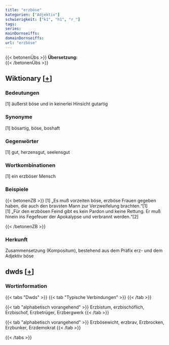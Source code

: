```yaml
---
title: "erzböse"
kategorien: ["Adjektiv"]
schwierigkeit: ["k1", "h1", "r_"]
tags:
series:
mainDornseiffs:
domainDornseiffs:
url: "erzböse"
---
```


{{< betonenÜbs >}}
**Übersetzung:**  
{{< /betonenÜbs >}}

## Wiktionary [[+](https://de.wiktionary.org/wiki/erzböse)]

### Bedeutungen
[1] äußerst böse und in keinerlei Hinsicht gutartig  

### Synonyme
[1] bösartig, böse, boshaft  

### Gegenwörter
[1] gut, herzensgut, seelensgut  

### Wortkombinationen
[1] ein erzböser Mensch  

### Beispiele
{{< betonenZB >}}
[1] „Es muß vorzeiten böse, erzböse Frauen gegeben haben, die auch den bravsten Mann zur Verzweifelung brachten.“[1]  
[1] „Für den erzbösen Feind gibt es kein Pardon und keine Rettung. Er muß hinein ins Fegefeuer der Apokalypse und verbrannt werden.“[2]  

{{< /betonenZB >}}
### Herkunft
Zusammensetzung (Kompositum), bestehend aus dem Präfix erz- und dem Adjektiv böse  



## dwds [[+](https://www.dwds.de/wb/erzböse)]

### Wortinformation
{{< tabs "Dwds" >}}
{{< tab "Typische Verbindungen" >}}
{{< /tab >}}

{{< tab "alphabetisch vorangehend" >}}
Erzbistum, erzbischöflich, Erzbischof, Erzbetrüger, Erzbergwerk
{{< /tab >}}

{{< tab "alphabetisch vorangehend" >}}
Erzbösewicht, erzbrav, Erzbrocken, Erzbunker, Erzdemokrat
{{< /tab >}}

{{< /tabs >}}

